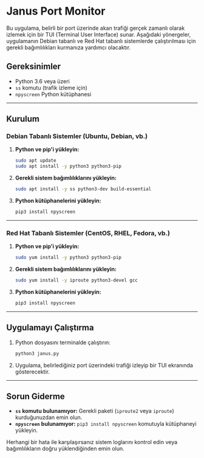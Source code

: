 # Janus Port Monitor

Bu uygulama, belirli bir port üzerinde akan trafiği gerçek zamanlı olarak izlemek için bir TUI (Terminal User Interface) sunar. Aşağıdaki yönergeler, uygulamanın Debian tabanlı ve Red Hat tabanlı sistemlerde çalıştırılması için gerekli bağımlılıkları kurmanıza yardımcı olacaktır.

## Gereksinimler

- Python 3.6 veya üzeri
- `ss` komutu (trafik izleme için)
- `npyscreen` Python kütüphanesi

---

## Kurulum

### Debian Tabanlı Sistemler (Ubuntu, Debian, vb.)

1. **Python ve pip'i yükleyin:**

    ```bash
    sudo apt update
    sudo apt install -y python3 python3-pip
    ```

2. **Gerekli sistem bağımlılıklarını yükleyin:**

    ```bash
    sudo apt install -y ss python3-dev build-essential
    ```

3. **Python kütüphanelerini yükleyin:**

    ```bash
    pip3 install npyscreen
    ```

---

### Red Hat Tabanlı Sistemler (CentOS, RHEL, Fedora, vb.)

1. **Python ve pip'i yükleyin:**

    ```bash
    sudo yum install -y python3 python3-pip
    ```

2. **Gerekli sistem bağımlılıklarını yükleyin:**

    ```bash
    sudo yum install -y iproute python3-devel gcc
    ```

3. **Python kütüphanelerini yükleyin:**

    ```bash
    pip3 install npyscreen
    ```

---

## Uygulamayı Çalıştırma

1. Python dosyasını terminalde çalıştırın:

    ```bash
    python3 janus.py
    ```

2. Uygulama, belirlediğiniz port üzerindeki trafiği izleyip bir TUI ekranında gösterecektir.

---

## Sorun Giderme

- **`ss` komutu bulunamıyor:** Gerekli paketi (`iproute2` veya `iproute`) kurduğunuzdan emin olun.
- **`npyscreen` bulunamıyor:** `pip3 install npyscreen` komutuyla kütüphaneyi yükleyin.

Herhangi bir hata ile karşılaşırsanız sistem loglarını kontrol edin veya bağımlılıkların doğru yüklendiğinden emin olun.
